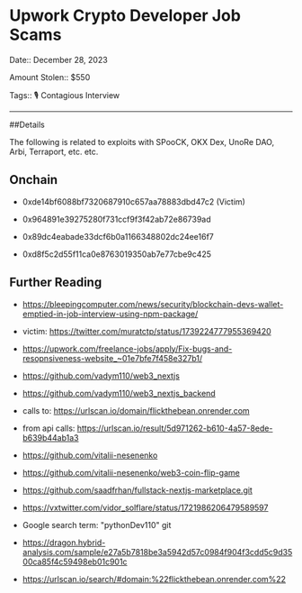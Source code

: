 # Upwork Crypto Developer Job Scams

Date:: December 28, 2023

Amount Stolen:: $550

Tags:: 🎙️ Contagious Interview

---

##Details

The following is related to exploits with SPooCK, OKX Dex, UnoRe DAO, Arbi, Terraport, etc. etc.


## Onchain

- 0xde14bf6088bf7320687910c657aa78883dbd47c2 (Victim)

- 0x964891e39275280f731ccf9f3f42ab72e86739ad

- 0x89dc4eabade33dcf6b0a1166348802dc24ee16f7 

- 0xd8f5c2d55f11ca0e8763019350ab7e77cbe9c425



## Further Reading

- https://bleepingcomputer.com/news/security/blockchain-devs-wallet-emptied-in-job-interview-using-npm-package/

- victim: https://twitter.com/muratctp/status/1739224777955369420

- https://upwork.com/freelance-jobs/apply/Fix-bugs-and-resopnsiveness-website_~01e7bfe7f458e327b1/

- https://github.com/vadym110/web3_nextjs

- https://github.com/vadym110/web3_nextjs_backend

- calls to: https://urlscan.io/domain/flickthebean.onrender.com

- from api calls: https://urlscan.io/result/5d971262-b610-4a57-8ede-b639b44ab1a3

- https://github.com/vitalii-nesenenko

- https://github.com/vitalii-nesenenko/web3-coin-flip-game

- https://github.com/saadfrhan/fullstack-nextjs-marketplace.git

- https://vxtwitter.com/vidor_solflare/status/1721986206479589597

- Google search term: "pythonDev110" git

- https://dragon.hybrid-analysis.com/sample/e27a5b7818be3a5942d57c0984f904f3cdd5c9d3500ca85f4c59498eb01c901c

- https://urlscan.io/search/#domain:%22flickthebean.onrender.com%22


